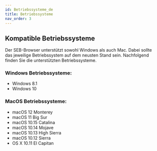 ```yaml
---
id: Betriebssysteme_de
title: Betriebssysteme
nav_order: 3
---
```


## Kompatible Betriebssysteme

Der SEB-Browser unterstützt sowohl Windows als auch Mac. Dabei sollte das jeweilige Betriebssystem auf dem neusten Stand sein. Nachfolgend finden Sie die unterstützten Betriebssysteme.

### Windows Betriebssysteme:
* Windows 8.1
* Windows 10

### MacOS Betriebssysteme:
* macOS 12 Monterey
* macOS 11 Big Sur
* macOS 10.15 Catalina
* macOS 10.14 Mojave
* macOS 10.13 High Sierra
* macOS 10.12 Sierra
* OS X 10.11 El Capitan
